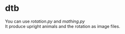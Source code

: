 # dtb
You can use *rotation.py* and *mathing.py*  
It produce upright animals and the rotation as image files.
